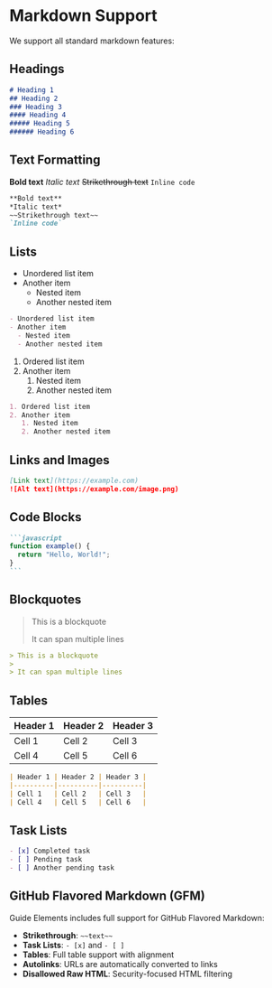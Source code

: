 # Markdown Support

We support all standard markdown features:

## Headings

```markdown
# Heading 1
## Heading 2
### Heading 3
#### Heading 4
##### Heading 5
###### Heading 6
```

## Text Formatting

**Bold text**
*Italic text*
~~Strikethrough text~~
`Inline code`


```markdown
**Bold text**
*Italic text*
~~Strikethrough text~~
`Inline code`
```

## Lists

- Unordered list item
- Another item
  - Nested item
  - Another nested item

```markdown
- Unordered list item
- Another item
  - Nested item
  - Another nested item
```

1. Ordered list item
2. Another item
   1. Nested item
   2. Another nested item

```markdown
1. Ordered list item
2. Another item
   1. Nested item
   2. Another nested item
```

## Links and Images

```markdown
[Link text](https://example.com)
![Alt text](https://example.com/image.png)
```

## Code Blocks

````markdown
```javascript
function example() {
  return "Hello, World!";
}
```
````

## Blockquotes

> This is a blockquote
> 
> It can span multiple lines

```markdown
> This is a blockquote
> 
> It can span multiple lines
```

## Tables
| Header 1 | Header 2 | Header 3 |
|----------|----------|----------|
| Cell 1   | Cell 2   | Cell 3   |
| Cell 4   | Cell 5   | Cell 6   |

```markdown
| Header 1 | Header 2 | Header 3 |
|----------|----------|----------|
| Cell 1   | Cell 2   | Cell 3   |
| Cell 4   | Cell 5   | Cell 6   |
```

## Task Lists

```markdown
- [x] Completed task
- [ ] Pending task
- [ ] Another pending task
```

## GitHub Flavored Markdown (GFM)

Guide Elements includes full support for GitHub Flavored Markdown:

- **Strikethrough**: `~~text~~`
- **Task Lists**: `- [x]` and `- [ ]`
- **Tables**: Full table support with alignment
- **Autolinks**: URLs are automatically converted to links
- **Disallowed Raw HTML**: Security-focused HTML filtering
